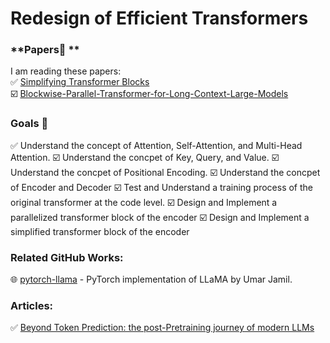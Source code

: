 # Redesign of Efficient Transformers

### **Papers📄 **  
I am reading these papers:  
✅ [Simplifying Transformer Blocks](https://arxiv.org/pdf/2311.01906.pdf)  
☑️ [Blockwise-Parallel-Transformer-for-Long-Context-Large-Models](https://arxiv.org/pdf/2305.19370.pdf)  

### **Goals 🚀**
✅ Understand the concept of Attention, Self-Attention, and Multi-Head Attention.
☑️ Understand the concpet of Key, Query, and Value.
☑️ Understand the concpet of Positional Encoding.
☑️ Understand the concpet of Encoder and Decoder 
☑️ Test and Understand a training process of the original transformer at the code level.
☑️ Design and Implement a parallelized transformer block of the encoder
☑️ Design and Implement a simplified transformer block of the encoder

### **Related GitHub Works:**
🌐 [pytorch-llama](https://github.com/hkproj/pytorch-llama/tree/main) - PyTorch implementation of LLaMA by Umar Jamil.  

### **Articles:**
✅ [Beyond Token Prediction: the post-Pretraining journey of modern LLMs](https://amatriain.net/blog/postpretraining)  
